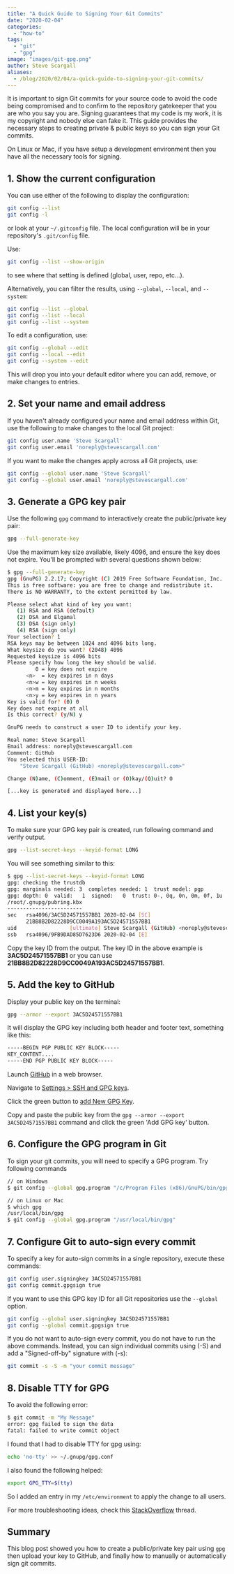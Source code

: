 ```yaml
---
title: "A Quick Guide to Signing Your Git Commits"
date: "2020-02-04"
categories: 
  - "how-to"
tags: 
  - "git"
  - "gpg"
image: "images/git-gpg.png"
author: Steve Scargall
aliases:
  - /blog/2020/02/04/a-quick-guide-to-signing-your-git-commits/
---
```


It is important to sign Git commits for your source code to avoid the code being compromised and to confirm to the repository gatekeeper that you are who you say you are. Signing guarantees that my code is my work, it is my copyright and nobody else can fake it. This guide provides the necessary steps to creating private & public keys so you can sign your Git commits.

On Linux or Mac, if you have setup a development environment then you have all the necessary tools for signing.

## 1\. Show the current configuration

You can use either of the following to display the configuration:

```bash
git config --list
git config -l
```

or look at your `~/.gitconfig` file. The local configuration will be in your repository's `.git/config` file.

Use:

```bash
git config --list --show-origin
```

to see where that setting is defined (global, user, repo, etc...).

Alternatively, you can filter the results, using `--global`, `--local`, and `--system`:

```bash
git config --list --global
git config --list --local
git config --list --system
```

To edit a configuration, use:

```bash
git config --global --edit
git config --local --edit
git config --system --edit
```

This will drop you into your default editor where you can add, remove, or make changes to entries.

## 2\. Set your name and email address

If you haven't already configured your name and email address within Git, use the following to make changes to the local Git project:

```bash
git config user.name 'Steve Scargall'
git config user.email 'noreply@stevescargall.com'
```

If you want to make the changes apply across all Git projects, use:

```bash
git config --global user.name 'Steve Scargall'
git config --global user.email 'noreply@stevescargall.com'
```

## 3\. Generate a GPG key pair

Use the following `gpg` command to interactively create the public/private key pair:

```bash
gpg --full-generate-key
```

Use the maximum key size available, likely 4096, and ensure the key does not expire. You'll be prompted with several questions shown below:

```bash
$ gpg --full-generate-key
gpg (GnuPG) 2.2.17; Copyright (C) 2019 Free Software Foundation, Inc.
This is free software: you are free to change and redistribute it.
There is NO WARRANTY, to the extent permitted by law.

Please select what kind of key you want:
   (1) RSA and RSA (default)
   (2) DSA and Elgamal
   (3) DSA (sign only)
   (4) RSA (sign only)
Your selection? 1
RSA keys may be between 1024 and 4096 bits long.
What keysize do you want? (2048) 4096
Requested keysize is 4096 bits
Please specify how long the key should be valid.
         0 = key does not expire
      <n>  = key expires in n days
      <n>w = key expires in n weeks
      <n>m = key expires in n months
      <n>y = key expires in n years
Key is valid for? (0) 0
Key does not expire at all
Is this correct? (y/N) y

GnuPG needs to construct a user ID to identify your key.

Real name: Steve Scargall
Email address: noreply@stevescargall.com
Comment: GitHub
You selected this USER-ID:
    "Steve Scargall (GitHub) <noreply@stevescargall.com>"

Change (N)ame, (C)omment, (E)mail or (O)kay/(Q)uit? O

[...key is generated and displayed here...]
```

## 4\. List your key(s)

To make sure your GPG key pair is created, run following command and verify output.

```bash
gpg --list-secret-keys --keyid-format LONG
```

You will see something similar to this:

```bash
$ gpg --list-secret-keys --keyid-format LONG
gpg: checking the trustdb
gpg: marginals needed: 3  completes needed: 1  trust model: pgp
gpg: depth: 0  valid:   1  signed:   0  trust: 0-, 0q, 0n, 0m, 0f, 1u
/root/.gnupg/pubring.kbx
------------------------
sec   rsa4096/3AC5D24571557BB1 2020-02-04 [SC]
      21BB8B2D82228D9CC0049A193AC5D24571557BB1
uid                 [ultimate] Steve Scargall (GitHub) <noreply@stevescargall.com>
ssb   rsa4096/9FB9DAD85D7623D6 2020-02-04 [E]
```

Copy the key ID from the output. The key ID in the above example is **3AC5D24571557BB1** or you can use **21BB8B2D82228D9CC0049A193AC5D24571557BB1**.

## 5\. Add the key to GitHub

Display your public key on the terminal:

```bash
gpg --armor --export 3AC5D24571557BB1
```

It will display the GPG key including both header and footer text, something like this:

```bash
-----BEGIN PGP PUBLIC KEY BLOCK-----
KEY_CONTENT....
-----END PGP PUBLIC KEY BLOCK-----
```

Launch [GitHub](https://github.com/) in a web browser.

Navigate to [Settings > SSH and GPG keys](https://github.com/settings/keys).

Click the green button to [add New GPG Key](https://github.com/settings/gpg/new).

Copy and paste the public key from the `gpg --armor --export 3AC5D24571557BB1` command and click the green 'Add GPG key' button.

## 6\. Configure the GPG program in Git

To sign your git commits, you will need to specify a GPG program. Try following commands

```bash
// on Windows
$ git config --global gpg.program "/c/Program Files (x86)/GnuPG/bin/gpg.exe"

// on Linux or Mac
$ which gpg
/usr/local/bin/gpg
$ git config --global gpg.program "/usr/local/bin/gpg"
```

## 7\. Configure Git to auto-sign every commit

To specify a key for auto-sign commits in a single repository, execute these commands:

```bash
git config user.signingkey 3AC5D24571557BB1 
git config commit.gpgsign true
```

If you want to use this GPG key ID for all Git repositories use the `--global` option.

```bash
git config --global user.signingkey 3AC5D24571557BB1 
git config --global commit.gpgsign true
```

If you do not want to auto-sign every commit, you do not have to run the above commands. Instead, you can sign individual commits using (-S) and add a "Signed-off-by" signature with (-s):

```bash
git commit -s -S -m "your commit message"
```

## 8\. Disable TTY for GPG

To avoid the following error:

```bash
$ git commit -m "My Message"
error: gpg failed to sign the data
fatal: failed to write commit object
```

I found that I had to disable TTY for gpg using:

```bash
echo 'no-tty' >> ~/.gnupg/gpg.conf
```

I also found the following helped:

```bash
export GPG_TTY=$(tty)
```

So I added an entry in my `/etc/environment` to apply the change to all users.

For more troubleshooting ideas, check this [StackOverflow](https://stackoverflow.com/questions/39494631/gpg-failed-to-sign-the-data-fatal-failed-to-write-commit-object-git-2-10-0) thread.

## Summary

This blog post showed you how to create a public/private key pair using `gpg` then upload your key to GitHub, and finally how to manually or automatically sign git commits.
